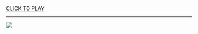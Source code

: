 
<a href="https://premium76.site?title=unblocked_games_slope&ref=13M">CLICK TO PLAY</a></h3>
<hr>

<a href="https://premium76.site?title=unblocked_games_slope&ref=13M"><img src="https://clearcache.store/games.png"></a>


